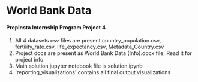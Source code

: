 # World Bank Data
#### PrepInsta Internship Program Project 4

1) All 4 datasets csv files are present country_population.csv, fertility_rate.csv, life_expectancy.csv, Metadata_Country.csv
2) Project docs are present as World Bank Data (Info).docx file; Read it for project info
3) Main solution jupyter notebook file is solution.ipynb
4) 'reporting_visualizations' contains all final output visualizations 
